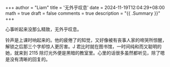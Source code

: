 +++
author = "Liam"
title = '无外乎叹息'
date = 2024-11-19T12:04:29+08:00
math = true 
draft = false
comments = true
description = "{{ .Summary }}"
+++

心事听起来没那么精致，无外乎叹息。

铃声是上课时响起来的。他的疲倦了的知觉，又好像被有丧事人家的啼哭所惊醒，解锁之后那三个字却惊人更厉害。J 君比时就在图书馆，一时间纯和而又聪明的她，就来到 2115 除灯光外便是黑暗的教室里。心里的话很多虽然都听见，除了嗯是没有清晰的回复的。
